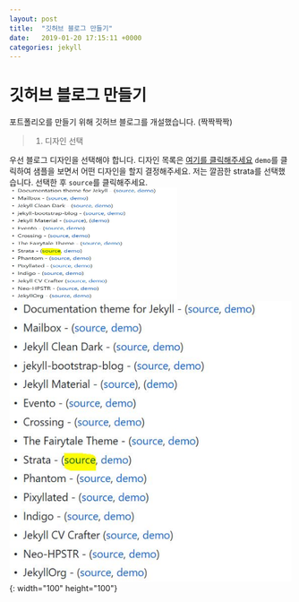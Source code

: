 ```yaml
---
layout: post
title:  "깃허브 블로그 만들기"
date:   2019-01-20 17:15:11 +0000
categories: jekyll
---
```

# 깃허브 블로그 만들기

포트폴리오를 만들기 위해 깃허브 블로그를 개설했습니다. (짝짝짝짝)

>1. 디자인 선택

우선 블로그 디자인을 선택해야 합니다.
디자인 목록은 [여기를 클릭해주세요](https://github.com/jekyll/jekyll/wiki/themes)
`demo`를 클릭하여 샘플을 보면서 어떤 디자인을 할지 결정해주세요. 저는 깔끔한 strata를 선택했습니다. 선택한 후 `source`를 클릭해주세요.
<img src="/images/blogmake/make1.jpg" width="300" height="200">
![title](/images/blogmake/make1.jpg){: width="100" height="100"}
